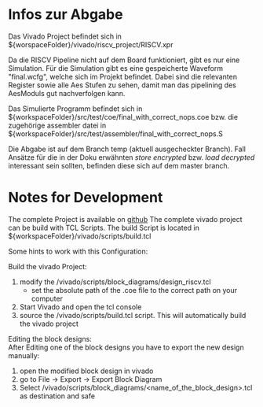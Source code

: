 # Infos zur Abgabe

Das Vivado Project befindet sich in ${worspaceFolder}/vivado/riscv_project/RISCV.xpr

Da die RISCV Pipeline nicht auf dem Board funktioniert, gibt es nur eine Simulation. Für die Simulation gibt es eine gespeicherte Waveform "final.wcfg", welche sich im Projekt befindet. Dabei sind die relevanten Register sowie alle Aes Stufen zu sehen, damit man das pipelining des AesModuls gut nachverfolgen kann.

Das Simulierte Programm befindet sich in ${workspaceFolder}/src/test/coe/final_with_correct_nops.coe bzw. die zugehörige assembler datei in ${workspaceFolder}/src/test/assembler/final_with_correct_nops.S

Die Abgabe ist auf dem Branch temp (aktuell ausgecheckter Branch). Fall Ansätze für die in der Doku erwähnten *store encrypted* bzw. *load decrypted* interessant sein sollten, befinden diese sich auf dem master branch.


# Notes for Development

The complete Project is available on [github](https://github.com/bauerbene/RISCV)
The complete vivado project can be build with TCL Scripts. The build Script is located in ${workspaceFolder}/vivado/scripts/build.tcl

Some hints to work with this Configuration:

Build the vivado Project:
1. modify the /vivado/scripts/block_diagrams/design_riscv.tcl
   - set the absolute path of the .coe file to the correct path on your computer
2. Start Vivado and open the tcl console
3. source the /vivado/scripts/build.tcl script. This will automatically build the vivado project

Editing the block designs:\
After Editing one of the block designs you have to export the new design manually: 
1. open the modified block design in vivado
2. go to File -> Export -> Export Block Diagram
3. Select /vivado/scripts/block_diagrams/<name_of_the_block_design>.tcl as destination and safe

